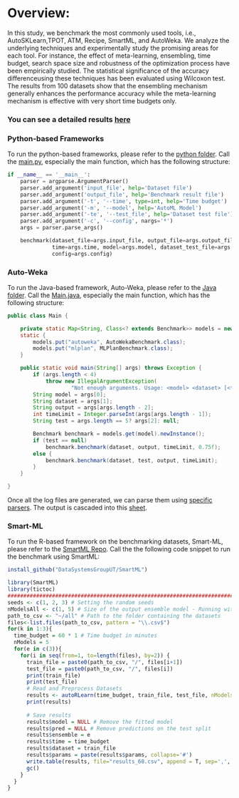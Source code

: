 # Overview:
In this study, we benchmark the most commonly used tools, i.e., AutoSKLearn,TPOT, ATM, Recipe, SmartML, and AutoWeka. We analyze the underlying techniques and experimentally study the promising areas for each tool. For instance, the effect of meta-learning, ensembling, time budget, search space size and robustness of the optimization process have been empirically studied. The statistical significance of the accuracy differenceusing these techniques has been evaluated using Wilcoxon test. The results from 100 datasets show that the ensembling mechanism generally enhances the performance accuracy while the meta-learning mechanism is effective with very short time budgets only.


### You can see a detailed results [here](https://datasystemsgrouput.github.io/AutoMLBench/)

### Python-based Frameworks
To run the python-based frameworks, please refer to the [python folder](https://github.com/DataSystemsGroupUT/AutoMLBench/blob/master/python/). Call the [main.py](https://github.com/DataSystemsGroupUT/AutoMLBench/blob/master/python/main.py), especially the main function, which has the following structure:

```python
if __name__ == '__main__':
    parser = argparse.ArgumentParser()
    parser.add_argument('input_file', help='Dataset file')
    parser.add_argument('output_file', help='Benchmark result file')
    parser.add_argument('-t', '--time', type=int, help='Time budget')
    parser.add_argument('-m', '--model', help='AutoML Model')
    parser.add_argument('-te', '--test_file', help='Dataset test file')
    parser.add_argument('-c', '--config', nargs='*')
    args = parser.parse_args()

    benchmark(dataset_file=args.input_file, output_file=args.output_file,
              time=args.time, model=args.model, dataset_test_file=args.test_file,
              config=args.config)
```

### Auto-Weka

To run the Java-based framework, Auto-Weka, please refer to the [Java folder](https://github.com/DataSystemsGroupUT/AutoMLBench/tree/master/java). Call the [Main.java](https://github.com/DataSystemsGroupUT/AutoMLBench/blob/master/java/src/main/java/ee/ut/bigdata/Main.java), especially the main function, which has the following structure:

```java
public class Main {

	private static Map<String, Class<? extends Benchmark>> models = new HashMap<>();
	static {
		models.put("autoweka", AutoWekaBenchmark.class);
		models.put("mlplan", MLPlanBenchmark.class);
	}

	public static void main(String[] args) throws Exception {
		if (args.length < 4)
			throw new IllegalArgumentException(
					"Not enough arguments. Usage: <model> <dataset> [<test>] <output> <timeLimit>");
		String model = args[0];
		String dataset = args[1];
		String output = args[args.length - 2];
		int timeLimit = Integer.parseInt(args[args.length - 1]);
		String test = args.length == 5? args[2]: null;

		Benchmark benchmark = models.get(model).newInstance();
		if (test == null)
			benchmark.benchmark(dataset, output, timeLimit, 0.75f);
		else {
			benchmark.benchmark(dataset, test, output, timeLimit);
		}
	}

}
```

Once all the log files are generated, we can parse them using [specific parsers](https://github.com/DataSystemsGroupUT/AutoMLBench/tree/master/parser). The output is cascaded into this [sheet](https://github.com/DataSystemsGroupUT/AutoMLBench/blob/master/Complete_Sheet.xlsx).

### Smart-ML
To run the R-based framework on the benchmarking datasets, Smart-ML, please refer to the [SmartML Repo](https://github.com/DataSystemsGroupUT/SmartML). Call the the following code snippet to run the benchmark using SmartML:

```R
install_github("DataSystemsGroupUT/SmartML")
```

```R
library(SmartML)
library(tictoc)
#################################################################################################
seeds <- c(1, 2, 3) # Setting the random seeds
nModelsAll <- c(1, 5) # Size of the output ensemble model - Running without ensemble and with ensemble of size 5
path_to_csv <- "~/all" # Path to the folder containing the datasets
files<-list.files(path_to_csv, pattern = "\\.csv$")
for(k in 1:3){
  time_budget = 60 * 1 # Time budget in minutes
  nModels = 5
  for(e in c(3)){
    for(i in seq(from=1, to=length(files), by=2)) {
      train_file = paste0(path_to_csv, "/", files[i+1])
      test_file = paste0(path_to_csv, "/", files[i])
      print(train_file)
      print(test_file)
      # Read and Preprocess Datasets
      results <- autoRLearn(time_budget, train_file, test_file, nModels=nModels, ensemble=e, seed=seeds[k])
      print(results)
      
      # Save results
      results$model = NULL # Remove the fitted model
      results$pred = NULL # Remove predictions on the test split
      results$ensemble = e
      results$time = time_budget
      results$dataset = train_file
      results$params = paste(results$params, collapse='#')
      write.table(results, file="results_60.csv", append = T, sep=',', row.names=F, col.names=F) # Saving the results to a csv file
      gc()
    }
  }
}
```
